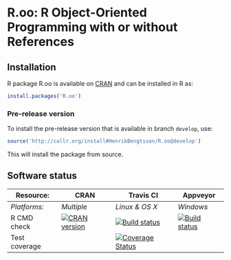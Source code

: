 # R.oo: R Object-Oriented Programming with or without References


## Installation
R package R.oo is available on [CRAN](http://cran.r-project.org/package=R.oo) and can be installed in R as:
```r
install.packages('R.oo')
```

### Pre-release version

To install the pre-release version that is available in branch `develop`, use:
```r
source('http://callr.org/install#HenrikBengtsson/R.oo@develop')
```
This will install the package from source.  



## Software status

| Resource:     | CRAN        | Travis CI      | Appveyor         |
| ------------- | ------------------- | -------------- | ---------------- |
| _Platforms:_  | _Multiple_          | _Linux & OS X_ | _Windows_        |
| R CMD check   | <a href="http://cran.r-project.org/web/checks/check_results_R.oo.html"><img border="0" src="http://www.r-pkg.org/badges/version/R.oo" alt="CRAN version"></a> | <a href="https://travis-ci.org/HenrikBengtsson/R.oo"><img src="https://travis-ci.org/HenrikBengtsson/R.oo.svg" alt="Build status"></a>  | <a href="https://ci.appveyor.com/project/HenrikBengtsson/r-oo"><img src="https://ci.appveyor.com/api/projects/status/github/HenrikBengtsson/R.oo?svg=true" alt="Build status"></a> |
| Test coverage |                     | <a href="https://codecov.io/gh/HenrikBengtsson/R.oo"><img src="https://codecov.io/gh/HenrikBengtsson/R.oo/branch/develop/graph/badge.svg" alt="Coverage Status"/></a>    |                  |
